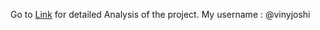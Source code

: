 Go to <a href="https://drive.google.com/drive/folders/17c4NujWtEIVH6f0TcPQXa6sY121Vtq6J?usp=sharing
">Link</a> for detailed Analysis of the project.
My username : @vinyjoshi
